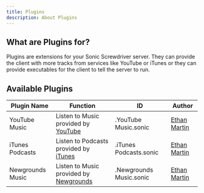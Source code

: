 ```yaml
---
title: Plugins
description: About Plugins
---
```

## What are Plugins for?
Plugins are extensions for your Sonic Screwdriver server. They can provide the client with more tracks from services like YouTube or iTunes or they can provide executables for the client to tell the server to run.

## Available Plugins

| Plugin Name     | Function                              | ID                     | Author                                         |
| --------------- | ------------------------------------- | ---------------------- | ---------------------------------------------- |
| YouTube Music   | Listen to Music provided by [YouTube](https://www.youtube.com/)   | .YouTube Music.sonic   | [Ethan Martin](https://github.com/yuckdevchan) |
| iTunes Podcasts | Listen to Podcasts provided by [iTunes](https://www.apple.com/uk/itunes/podcasts/index.html) | .iTunes Podcasts.sonic | [Ethan Martin](https://github.com/yuckdevchan) |
| Newgrounds Music | Listen to Music provided by [Newgrounds](https://newgrounds.com) | .Newgrounds Music.sonic | [Ethan Martin](https://github.com/yuckdevchan) |
